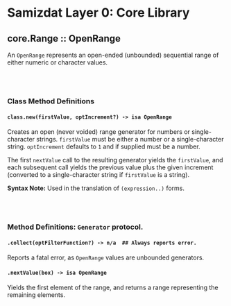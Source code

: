 Samizdat Layer 0: Core Library
==============================

core.Range :: OpenRange
-----------------------

An `OpenRange` represents an open-ended (unbounded) sequential range of
either numeric or character values.


<br><br>
### Class Method Definitions

#### `class.new(firstValue, optIncrement?) -> isa OpenRange`

Creates an open (never voided) range generator for numbers or single-character
strings. `firstValue` must be either a number or a single-character string.
`optIncrement` defaults to `1` and if supplied must be a number.

The first `nextValue` call to the resulting generator yields the `firstValue`,
and each subsequent call yields the previous value plus the given increment
(converted to a single-character string if `firstValue` is a string).

**Syntax Note:** Used in the translation of `(expression..)` forms.


<br><br>
### Method Definitions: `Generator` protocol.

#### `.collect(optFilterFunction?) -> n/a  ## Always reports error.`

Reports a fatal error, as `OpenRange` values are unbounded generators.

#### `.nextValue(box) -> isa OpenRange`

Yields the first element of the range, and returns a range representing
the remaining elements.
